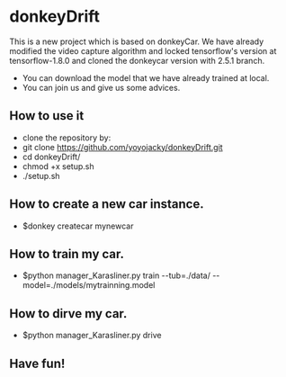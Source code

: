 # donkeyDrift
This is a new project which is based on donkeyCar.
We have already modified the video capture algorithm and locked tensorflow's version at tensorflow-1.8.0 and cloned the donkeycar version with 2.5.1 branch.
* You can download the model that we have already trained at local.
* You can join us and give us some advices. 
## How to use it
* clone the repository by:
* git clone https://github.com/yoyojacky/donkeyDrift.git
* cd donkeyDrift/
* chmod +x setup.sh
* ./setup.sh
## How to create a new car instance. 
*  $donkey createcar  mynewcar
## How to train my car.
* $python manager_Karasliner.py train --tub=./data/ --model=./models/mytrainning.model
## How to dirve my car.
* $python manager_Karasliner.py drive 
## Have fun!

